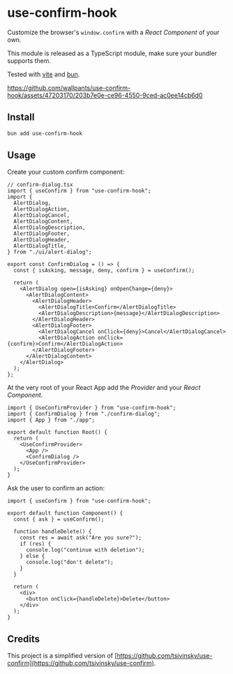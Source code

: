 # use-confirm-hook

Customize the browser's `window.confirm` with a _React Component_ of your own.

This module is released as a TypeScript module, make sure your bundler supports them.

Tested with [vite](https://vitejs.dev/) and [bun](https://bun.sh/).

https://github.com/wallpants/use-confirm-hook/assets/47203170/203b7e0e-ce96-4550-9ced-ac0ee14cb6d0

## Install

```bash
bun add use-confirm-hook
```

## Usage

Create your custom confirm component:

```tsx
// confirm-dialog.tsx
import { useConfirm } from "use-confirm-hook";
import {
  AlertDialog,
  AlertDialogAction,
  AlertDialogCancel,
  AlertDialogContent,
  AlertDialogDescription,
  AlertDialogFooter,
  AlertDialogHeader,
  AlertDialogTitle,
} from "./ui/alert-dialog";

export const ConfirmDialog = () => {
  const { isAsking, message, deny, confirm } = useConfirm();

  return (
    <AlertDialog open={isAsking} onOpenChange={deny}>
      <AlertDialogContent>
        <AlertDialogHeader>
          <AlertDialogTitle>Confirm</AlertDialogTitle>
          <AlertDialogDescription>{message}</AlertDialogDescription>
        </AlertDialogHeader>
        <AlertDialogFooter>
          <AlertDialogCancel onClick={deny}>Cancel</AlertDialogCancel>
          <AlertDialogAction onClick={confirm}>Confirm</AlertDialogAction>
        </AlertDialogFooter>
      </AlertDialogContent>
    </AlertDialog>
  );
};
```

At the very root of your React App add the _Provider_ and your _React Component_.

```tsx
import { UseConfirmProvider } from "use-confirm-hook";
import { ConfirmDialog } from "./confirm-dialog";
import { App } from "./app";

export default function Root() {
  return (
    <UseConfirmProvider>
      <App />
      <ConfirmDialog />
    </UseConfirmProvider>
  );
}
```

Ask the user to confirm an action:

```tsx
import { useConfirm } from "use-confirm-hook";

export default function Component() {
  const { ask } = useConfirm();

  function handleDelete() {
    const res = await ask("Are you sure?");
    if (res) {
      console.log("continue with deletion");
    } else {
      console.log("don't delete");
    }
  }

  return (
    <div>
      <button onClick={handleDelete}>Delete</button>
    </div>
  );
}
```

## Credits

This project is a simplified version of [https://github.com/tsivinsky/use-confirm](https://github.com/tsivinsky/use-confirm).
